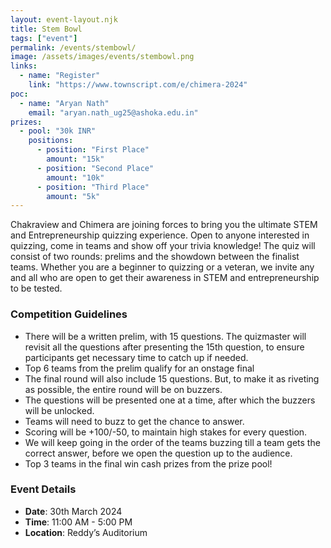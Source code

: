 ```yaml
---
layout: event-layout.njk
title: Stem Bowl
tags: ["event"]
permalink: /events/stembowl/
image: /assets/images/events/stembowl.png
links:
  - name: "Register"
    link: "https://www.townscript.com/e/chimera-2024"
poc:
  - name: "Aryan Nath"
    email: "aryan.nath_ug25@ashoka.edu.in"
prizes: 
  - pool: "30k INR"
    positions:
      - position: "First Place"
        amount: "15k"
      - position: "Second Place"
        amount: "10k"
      - position: "Third Place"
        amount: "5k"
---
```


Chakraview and Chimera are joining forces to bring you the ultimate STEM and Entrepreneurship quizzing experience. Open to anyone interested in quizzing, come in teams and show off your trivia knowledge! The quiz will consist of two rounds: prelims and the showdown between the finalist teams. Whether you are a beginner to quizzing or a veteran, we invite any and all who are open to get their awareness in STEM and entrepreneurship to be tested.

### Competition Guidelines
- There will be a written prelim, with 15 questions. The quizmaster will revisit all the questions after presenting the 15th question, to ensure participants get necessary time to catch up if needed.
- Top 6 teams from the prelim qualify for an onstage final
- The final round will also include 15 questions. But, to make it as riveting as possible, the entire round will be on buzzers.
- The questions will be presented one at a time, after which the buzzers will be unlocked.
- Teams will need to buzz to get the chance to answer.
- Scoring will be +100/-50, to maintain high stakes for every question.
- We will keep going in the order of the teams buzzing till a team gets the correct answer, before we open the question up to the audience.
- Top 3 teams in the final win cash prizes from the prize pool!

### Event Details
- **Date**: 30th March 2024
- **Time**: 11:00 AM - 5:00 PM
- **Location**: Reddy’s Auditorium